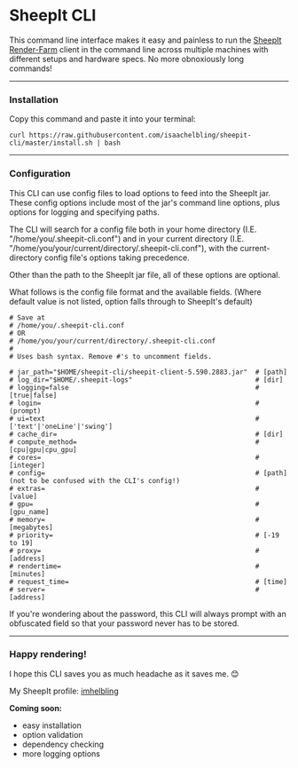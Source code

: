 # SheepIt CLI

This command line interface makes it easy and painless to run the [SheepIt Render-Farm](https://www.sheepit-renderfarm.com/) client in the command line across multiple machines with different setups and hardware specs. No more obnoxiously long commands!

---

### Installation
Copy this command and paste it into your terminal:

`curl https://raw.githubusercontent.com/isaachelbling/sheepit-cli/master/install.sh | bash`

---

### Configuration
This CLI can use config files to load options to feed into the SheepIt jar. These config options include most of the jar's command line options, plus options for logging and specifying paths.

The CLI will search for a config file both in your home directory (I.E. "/home/you/.sheepit-cli.conf") and in your current directory (I.E. "/home/you/your/current/directory/.sheepit-cli.conf"), with the current-directory config file's options taking precedence.

Other than the path to the SheepIt jar file, all of these options are optional.

What follows is the config file format and the available fields. (Where default value is not listed, option falls through to SheepIt's default)

```
# Save at
# /home/you/.sheepit-cli.conf
# OR
# /home/you/your/current/directory/.sheepit-cli.conf
#
# Uses bash syntax. Remove #'s to uncomment fields.

# jar_path="$HOME/sheepit-cli/sheepit-client-5.590.2883.jar"  # [path]
# log_dir="$HOME/.sheepit-logs"                               # [dir]
# logging=false                                               # [true|false]
# login=                                                      # (prompt)
# ui=text                                                     # ['text'|'oneLine'|'swing']
# cache_dir=                                                  # [dir]
# compute_method=                                             # [cpu|gpu|cpu_gpu]
# cores=                                                      # [integer]
# config=                                                     # [path] (not to be confused with the CLI's config!)
# extras=                                                     # [value]
# gpu=                                                        # [gpu_name]
# memory=                                                     # [megabytes]
# priority=                                                   # [-19 to 19]
# proxy=                                                      # [address]
# rendertime=                                                 # [minutes]
# request_time=                                               # [time]
# server=                                                     # [address]

```

If you're wondering about the password, this CLI will always prompt with an obfuscated field so that your password never has to be stored.

---

### Happy rendering!

I hope this CLI saves you as much headache as it saves me. :blush:

My SheepIt profile: [imhelbling](https://www.sheepit-renderfarm.com/account.php?mode=profile&login=imhelbling)

**Coming soon:**
- easy installation
- option validation
- dependency checking
- more logging options
